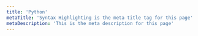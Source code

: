 ```yaml
---
title: 'Python'
metaTitle: 'Syntax Highlighting is the meta title tag for this page'
metaDescription: 'This is the meta description for this page'
---
```

